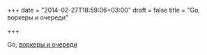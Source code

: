 +++
date = "2014-02-27T18:59:06+03:00"
draft = false
title = "Go, воркеры и очереди"

+++

<p>Go, <a href="http://nesv.github.io/golang/2014/02/25/worker-queues-in-go.html">воркеры и очереди</a></p>

